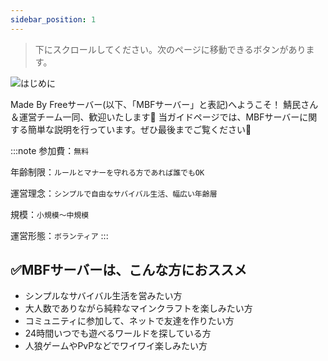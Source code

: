 ```yaml
---
sidebar_position: 1
---
```


> 下にスクロールしてください。次のページに移動できるボタンがあります。

![はじめに](http://made-by-free.com/images/label_start.png)

Made By Freeサーバー(以下、「MBFサーバー」と表記)へようこそ！
鯖民さん＆運営チーム一同、歓迎いたします🎉
当ガイドページでは、MBFサーバーに関する簡単な説明を行っています。ぜひ最後までご覧ください👀

:::note
参加費：```無料```

年齢制限：```ルールとマナーを守れる方であれば誰でもOK```

運営理念：```シンプルで自由なサバイバル生活、幅広い年齢層```

規模：```小規模～中規模```

運営形態：```ボランティア```
:::

## ✅MBFサーバーは、こんな方におススメ

- シンプルなサバイバル生活を営みたい方
- 大人数でありながら純粋なマインクラフトを楽しみたい方
- コミュニティに参加して、ネットで友達を作りたい方
- 24時間いつでも遊べるワールドを探している方
- 人狼ゲームやPvPなどでワイワイ楽しみたい方